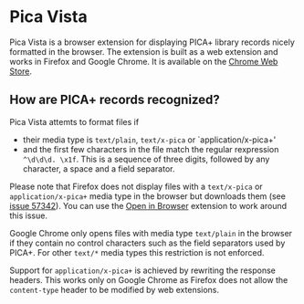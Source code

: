 # Pica Vista

Pica Vista is a browser extension for displaying PICA+ library records nicely
formatted in the browser. The extension is built as a web extension and works 
in Firefox and Google Chrome. It is available on the [Chrome Web Store](https://chrome.google.com/webstore/detail/pica-vista/gneoojoegjddgibaljfnnddojmjnokgp).

## How are PICA+ records recognized?

Pica Vista attemts to format files if

 * their media type is `text/plain`, `text/x-pica` or `application/x-pica+'
 * and the first few characters in the file match the regular rexpression 
   `^\d\d\d. \x1f`. This is a sequence of three digits, followed by any
   character, a space and a field separator.

Please note that Firefox does not display files with a `text/x-pica` or
`application/x-pica+` media type in the browser but downloads them (see 
[issue 57342](https://bugzilla.mozilla.org/show_bug.cgi?id=57342)). You
can use the [Open in Browser](https://addons.mozilla.org/En-us/firefox/addon/open-in-browser/)
extension to work around this issue.

Google Chrome only opens files with media type `text/plain` in the browser if
they contain no control characters such as the field separators used by 
PICA+. For other `text/*` media types this restriction is not enforced.

Support for `application/x-pica+` is achieved by rewriting the response 
headers. This works only on Google Chrome as Firefox does not allow the
`content-type` header to be modified by web extensions.